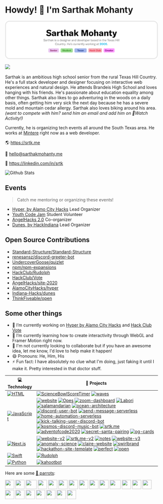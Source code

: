 # Howdy! 🤠 I'm Sarthak Mohanty
![](https://github.com/sarthaktexas/sarthaktexas/blob/master/gh-header-image.png)

![](https://komarev.com/ghpvc/?username=sarthaktexas&color=blueviolet)

Sarthak is an ambitious high school senior from the rural Texas Hill Country. He's a full stack developer and designer focusing on interactive web experiences and natural design. He attends Brandeis High School and loves hanging with his friends. He's passionate about education equality among other things. Sarthak also likes to go adventuring in the woods on a daily basis, often getting him very sick the next day because he has a severe mold and mountain cedar allergy. Sarthak also loves biking around his area. *(want to compete with him? send him an email and add him on Watch Activity!)*

Currently, he is organizing tech events all around the South Texas area. He works at [Mintere](https://mintere.com) right now as a web developer.

🌎 https://srtk.me

📨 [hello@sarthakmohanty.me](mailto:hello@sarthakmohanty.me)

💼 https://linkedin.com/in/srtk

![Github Stats](https://github-readme-stats.vercel.app/api?username=sarthaktexas&count_private=true&show_icons=true)
## Events
> Catch me mentoring or organizing these events!
- [Hyper, by Alamo City Hacks](https://alamocityhacks.com) Lead Organizer
- [Youth Code Jam](https://youthcodejam.org) Student Volunteer
- [AngelHacks 2.0](https://angelhacks.org) Co-organizer
- [Dunes, by HackIndiana](https://hackindiana.io) Lead Organizer

## Open Source Contributions
- [Standard-Structure/Standard-Structure](https://github.com/Standard-Structure/Standard-Structure)
- [renesansz/discord-greeter-bot](https://github.com/renesansz/discord-greeter-bot)
- [UndercoverGoose/quizlet](https://github.com/UndercoverGoose/quizlet)
- [npm/npm-expansions](https://github.com/npm/npm-expansions)
- [HackClub/Rudolph](https://github.com/HackClub/Rudolph)
- [HackClub/Vote](https://github.com/HackClub/Vote)
- [AngelHacks/site-2020](https://github.com/HackClub/Rudolph)
- [AlamoCityHacks/hyper](https://github.com/AlamoCityHacks/hyper)
- [Indiana-Hacks/dunes](https://github.com/Indiana-Hacks/dunes)
- [ThinkFiveable/open](https://github.com/ThinkFiveable/open)

## Some other things

- 🔭 I’m currently working on [Hyper by Alamo City Hacks](https://alamocityhacks.com) and [Hack Club Vote](https://vote-sarthakmohanty.vercel.app)
- 🌱 I’m currently learning how to create interactivity through WebGL and Framer Motion right now.
- 👯 I'm not currently looking to collaborate but if you have an awesome idea, let me know, I'd love to help make it happen!
- 😄 Pronouns: He, Him, His
- ⚡ Fun fact: I have absolutely no clue what I'm doing, just faking it until I make it. Pretty interested in that doctor stuff.

<!-- START OF PROFILE STACK, DO NOT REMOVE -->
| 💻 **Technology** | 🚀 **Projects** |
|-|-|
| [![HTML](https://img.shields.io/static/v1?label=&message=HTML&color=E34F26&logo=html5&logoColor=white)](https://github.com/sarthaktexas?tab=repositories&q=&type=&language=html) | [![ScienceBowlScoreTimer](https://img.shields.io/static/v1?label=&message=ScienceBowlScoreTimer&color=000605&logo=github&logoColor=white&labelColor=000605)](https://github.com/sarthaktexas/ScienceBowlScoreTimer) [![waves](https://img.shields.io/static/v1?label=&message=waves&color=000605&logo=github&logoColor=white&labelColor=000605)](https://github.com/sarthaktexas/waves) |
| [![JavaScript](https://img.shields.io/static/v1?label=&message=JavaScript&color=F1E05A&logo=javascript&logoColor=white)](https://github.com/sarthaktexas?tab=repositories&q=&type=&language=javascript) | [![website](https://img.shields.io/static/v1?label=&message=website&color=000605&logo=github&logoColor=white&labelColor=000605)](https://github.com/sarthaktexas/website) [![Opes](https://img.shields.io/static/v1?label=&message=Opes&color=000605&logo=github&logoColor=white&labelColor=000605)](https://github.com/sarthakmohantyinc/Opes) [![zoom-dashboard](https://img.shields.io/static/v1?label=&message=zoom-dashboard&color=000605&logo=github&logoColor=white&labelColor=000605)](https://github.com/sarthaktexas/zoom-dashboard) [![Labori](https://img.shields.io/static/v1?label=&message=Labori&color=000605&logo=github&logoColor=white&labelColor=000605)](https://github.com/sarthakmohantyinc/Labori) [![salamandarian](https://img.shields.io/static/v1?label=&message=salamandarian&color=000605&logo=github&logoColor=white&labelColor=000605)](https://github.com/sarthaktexas/salamandarian) [![ocean-architecture](https://img.shields.io/static/v1?label=&message=ocean-architecture&color=000605&logo=github&logoColor=white&labelColor=000605)](https://github.com/sarthaktexas/ocean-architecture) [![discord-user-bot](https://img.shields.io/static/v1?label=&message=discord-user-bot&color=000605&logo=github&logoColor=white&labelColor=000605)](https://github.com/sarthaktexas/discord-user-bot) [![send-message-serverless](https://img.shields.io/static/v1?label=&message=send-message-serverless&color=000605&logo=github&logoColor=white&labelColor=000605)](https://github.com/sarthaktexas/send-message-serverless) [![home-automation-serverless](https://img.shields.io/static/v1?label=&message=home-automation-serverless&color=000605&logo=github&logoColor=white&labelColor=000605)](https://github.com/sarthaktexas/home-automation-serverless) [![kick-talking-user-discord-bot](https://img.shields.io/static/v1?label=&message=kick-talking-user-discord-bot&color=000605&logo=github&logoColor=white&labelColor=000605)](https://github.com/sarthaktexas/kick-talking-user-discord-bot) [![kosmos-discord-music-bot](https://img.shields.io/static/v1?label=&message=kosmos-discord-music-bot&color=000605&logo=github&logoColor=white&labelColor=000605)](https://github.com/sarthaktexas/kosmos-discord-music-bot) [![srtk.me](https://img.shields.io/static/v1?label=&message=srtk.me&color=000605&logo=github&logoColor=white&labelColor=000605)](https://github.com/sarthaktexas/srtk.me) [![adventofcode2020](https://img.shields.io/static/v1?label=&message=adventofcode2020&color=000605&logo=github&logoColor=white&labelColor=000605)](https://github.com/sarthaktexas/adventofcode2020) [![secret-santa-pairing](https://img.shields.io/static/v1?label=&message=secret-santa-pairing&color=000605&logo=github&logoColor=white&labelColor=000605)](https://github.com/sarthaktexas/secret-santa-pairing) [![og-cards](https://img.shields.io/static/v1?label=&message=og-cards&color=000605&logo=github&logoColor=white&labelColor=000605)](https://github.com/sarthaktexas/og-cards) |
| [![Next.js](https://img.shields.io/static/v1?label=&message=Next.js&color=000000&logo=next.js&logoColor=white)](https://github.com/sarthaktexas?tab=repositories&q=&type=&language=javascript) | [![website-v2](https://img.shields.io/static/v1?label=&message=website-v2&color=000605&logo=github&logoColor=white&labelColor=000605)](https://github.com/sarthaktexas/website-v2) [![srtk.me-v2](https://img.shields.io/static/v1?label=&message=srtk.me-v2&color=000605&logo=github&logoColor=white&labelColor=000605)](https://github.com/sarthaktexas/srtk.me-v2) [![notes](https://img.shields.io/static/v1?label=&message=notes&color=000605&logo=github&logoColor=white&labelColor=000605)](https://github.com/sarthaktexas/notes) [![website-v3](https://img.shields.io/static/v1?label=&message=website-v3&color=000605&logo=github&logoColor=white&labelColor=000605)](https://github.com/sarthaktexas/website-v3) [![anomaly-science](https://img.shields.io/static/v1?label=&message=anomaly-science&color=000605&logo=github&logoColor=white&labelColor=000605)](https://github.com/sarthaktexas/anomaly-science) [![claire-website](https://img.shields.io/static/v1?label=&message=claire-website&color=000605&logo=github&logoColor=white&labelColor=000605)](https://github.com/sarthaktexas/claire-website) [![swirlbrand](https://img.shields.io/static/v1?label=&message=swirlbrand&color=000605&logo=github&logoColor=white&labelColor=000605)](https://github.com/sarthaktexas/swirlbrand) [![hackathon-site-template](https://img.shields.io/static/v1?label=&message=hackathon-site-template&color=000605&logo=github&logoColor=white&labelColor=000605)](https://github.com/sarthaktexas/hackathon-site-template) [![perfect](https://img.shields.io/static/v1?label=&message=perfect&color=000605&logo=github&logoColor=white&labelColor=000605)](https://github.com/sarthaktexas/perfect) [![open](https://img.shields.io/static/v1?label=&message=open&color=000605&logo=github&logoColor=white&labelColor=000605)](https://github.com/thinkfiveable/open) |
| [![Swift](https://img.shields.io/static/v1?label=&message=Swift&color=FA7343&logo=swift&logoColor=white)](https://github.com/sarthaktexas?tab=repositories&q=&type=&language=swift) | [![Rudolph](https://img.shields.io/static/v1?label=&message=Rudolph&color=000605&logo=github&logoColor=white&labelColor=000605)](https://github.com/HackClub/Rudolph) |
| [![Python](https://img.shields.io/static/v1?label=&message=Python&color=3776AB&logo=python&logoColor=white)](https://github.com/sarthaktexas?tab=repositories&q=&type=&language=python) | [![kahootbot](https://img.shields.io/static/v1?label=&message=kahootbot&color=000605&logo=github&logoColor=white&labelColor=000605)](https://github.com/sarthaktexas/kahootbot) |
<!-- END OF PROFILE STACK, DO NOT REMOVE -->

Here are some [🦜 parrots](https://cultofthepartyparrot.com):

<div>
    <img src="https://cultofthepartyparrot.com/parrots/hd/githubparrot.gif" width="30" height="30"/>
    <img src="https://cultofthepartyparrot.com/parrots/hd/darkmodeparrot.gif" width="30" height="30"/>
    <img src="https://cultofthepartyparrot.com/parrots/asyncparrot.gif" width="36" height="30"/>
    <img src="https://cultofthepartyparrot.com/parrots/exceptionallyfastparrot.gif" width="30" height="30"/>
    <img src="https://cultofthepartyparrot.com/parrots/hd/60fpsparrot.gif" width="30" height="30"/>
    <img src="https://cultofthepartyparrot.com/parrots/hd/jumpingparrot.gif" width="30" height="30"/>
    <img src="https://cultofthepartyparrot.com/parrots/hd/opensourceparrot.gif" width="30" height="30"/>
    <img src="https://cultofthepartyparrot.com/parrots/hd/hypnoparrotlight.gif" width="30" height="30"/>
    <img src="https://cultofthepartyparrot.com/parrots/hd/shortparrot.gif" width="30" height="30"/>
    <img src="https://cultofthepartyparrot.com/parrots/databaseparrot.gif" width="30" height="30"/>
    <img src="https://cultofthepartyparrot.com/parrots/fixparrot.gif" width="36" height="30"/>
    <img src="https://cultofthepartyparrot.com/parrots/hd/laptop_parrot.gif" width="30" height="30"/>
    <img src="https://cultofthepartyparrot.com/parrots/hd/spinningparrot.gif" width="30" height="30"/>
    <img src="https://cultofthepartyparrot.com/parrots/hd/horizontalparrot.gif" width="30" height="30"/>
    <img src="https://cultofthepartyparrot.com/parrots/hd/levitationparrot.gif" width="30" height="30"/>
    <img src="https://cultofthepartyparrot.com/parrots/hd/meldparrot.gif" width="30" height="30"/>
    <img src="https://cultofthepartyparrot.com/parrots/slomoparrot.gif" width="30" height="30"/>
    <img src="https://cultofthepartyparrot.com/parrots/hd/moonwalkingparrot.gif" width="30" height="30"/>
    <img src="https://cultofthepartyparrot.com/parrots/hd/stableparrot.gif" width="30" height="30"/>
    <img src="https://cultofthepartyparrot.com/parrots/hd/scienceparrot.gif" width="30" height="30"/>
    <img src="https://cultofthepartyparrot.com/parrots/hd/sushiparrot.gif" width="30" height="30"/>
</div>
